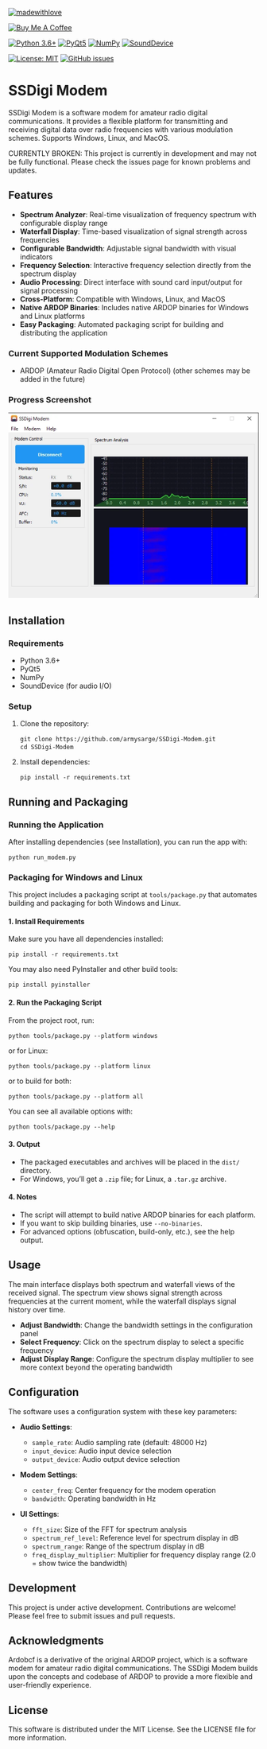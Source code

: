 [![madewithlove](https://img.shields.io/badge/made_with-%E2%9D%A4-red?style=for-the-badge&labelColor=orange)](https://github.com/armysarge/ssdigi-modem)

[![Buy Me A Coffee](https://img.shields.io/badge/Buy%20Me%20A%20Coffee-Donate-brightgreen?logo=buymeacoffee)](https://www.buymeacoffee.com/armysarge)

[![Python 3.6+](https://img.shields.io/badge/python-3.6%2B-blue.svg)](https://www.python.org/downloads/release/python-360/)
[![PyQt5](https://img.shields.io/badge/PyQt5-5.15.4-blue.svg)](https://pypi.org/project/PyQt5/)
[![NumPy](https://img.shields.io/badge/NumPy-1.19.2-blue.svg)](https://numpy.org/install/)
[![SoundDevice](https://img.shields.io/badge/SoundDevice-0.4.1-blue.svg)](https://pypi.org/project/sounddevice/)

[![License: MIT](https://img.shields.io/badge/License-MIT-blue.svg)](https://opensource.org/licenses/MIT)
[![GitHub issues](https://img.shields.io/github/issues/armysarge/ssdigi-modem)](https://github.com/armysarge/ssdigi-modem/issues)

# SSDigi Modem

 SSDigi Modem is a software modem for amateur radio digital communications. It provides a flexible platform for transmitting and receiving digital data over radio frequencies with various modulation schemes. Supports Windows, Linux, and MacOS.

 CURRENTLY BROKEN: This project is currently in development and may not be fully functional. Please check the issues page for known problems and updates.

## Features

- **Spectrum Analyzer**: Real-time visualization of frequency spectrum with configurable display range
- **Waterfall Display**: Time-based visualization of signal strength across frequencies
- **Configurable Bandwidth**: Adjustable signal bandwidth with visual indicators
- **Frequency Selection**: Interactive frequency selection directly from the spectrum display
- **Audio Processing**: Direct interface with sound card input/output for signal processing
- **Cross-Platform**: Compatible with Windows, Linux, and MacOS
- **Native ARDOP Binaries**: Includes native ARDOP binaries for Windows and Linux platforms
- **Easy Packaging**: Automated packaging script for building and distributing the application

### Current Supported Modulation Schemes

- ARDOP (Amateur Radio Digital Open Protocol)
(other schemes may be added in the future)

### Progress Screenshot

![Progress Screenshot](progress.webp)

## Installation

### Requirements
- Python 3.6+
- PyQt5
- NumPy
- SoundDevice (for audio I/O)

### Setup
1. Clone the repository:
   ```
   git clone https://github.com/armysarge/SSDigi-Modem.git
   cd SSDigi-Modem
   ```

2. Install dependencies:
   ```
   pip install -r requirements.txt
   ```

## Running and Packaging

### Running the Application

After installing dependencies (see Installation), you can run the app with:

```pwsh
python run_modem.py
```

### Packaging for Windows and Linux

This project includes a packaging script at `tools/package.py` that automates building and packaging for both Windows and Linux.

#### 1. Install Requirements

Make sure you have all dependencies installed:
```pwsh
pip install -r requirements.txt
```
You may also need PyInstaller and other build tools:
```pwsh
pip install pyinstaller
```

#### 2. Run the Packaging Script

From the project root, run:
```pwsh
python tools/package.py --platform windows
```
or for Linux:
```pwsh
python tools/package.py --platform linux
```
or to build for both:
```pwsh
python tools/package.py --platform all
```

You can see all available options with:
```pwsh
python tools/package.py --help
```

#### 3. Output

- The packaged executables and archives will be placed in the `dist/` directory.
- For Windows, you’ll get a `.zip` file; for Linux, a `.tar.gz` archive.

#### 4. Notes

- The script will attempt to build native ARDOP binaries for each platform.
- If you want to skip building binaries, use `--no-binaries`.
- For advanced options (obfuscation, build-only, etc.), see the help output.

## Usage

The main interface displays both spectrum and waterfall views of the received signal. The spectrum view shows signal strength across frequencies at the current moment, while the waterfall displays signal history over time.

- **Adjust Bandwidth**: Change the bandwidth settings in the configuration panel
- **Select Frequency**: Click on the spectrum display to select a specific frequency
- **Adjust Display Range**: Configure the spectrum display multiplier to see more context beyond the operating bandwidth

## Configuration

The software uses a configuration system with these key parameters:

- **Audio Settings**:
  - `sample_rate`: Audio sampling rate (default: 48000 Hz)
  - `input_device`: Audio input device selection
  - `output_device`: Audio output device selection

- **Modem Settings**:
  - `center_freq`: Center frequency for the modem operation
  - `bandwidth`: Operating bandwidth in Hz

- **UI Settings**:
  - `fft_size`: Size of the FFT for spectrum analysis
  - `spectrum_ref_level`: Reference level for spectrum display in dB
  - `spectrum_range`: Range of the spectrum display in dB
  - `freq_display_multiplier`: Multiplier for frequency display range (2.0 = show twice the bandwidth)

## Development

This project is under active development. Contributions are welcome! Please feel free to submit issues and pull requests.

## Acknowledgments

Ardobcf is a derivative of the original ARDOP project, which is a software modem for amateur radio digital communications. The SSDigi Modem builds upon the concepts and codebase of ARDOP to provide a more flexible and user-friendly experience.

## License

This software is distributed under the MIT License. See the LICENSE file for more information.